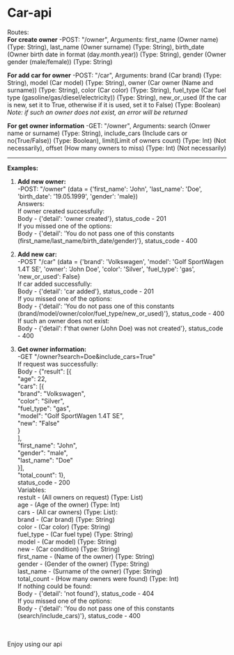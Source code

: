 # Car-api

Routes: <br/>
**For create owner** -POST: "/owner", Arguments: first_name (Owner name) (Type: String), last_name (Owner surname) (Type: String), birth_date (Owner birth date in format (day.month.year)) (Type: String), gender (Owner gender (male/female)) (Type: String)

**For add car for owner** -POST: "/car", Arguments: brand (Car brand) (Type: String), model (Car model) (Type: String), owner (Car owner (Name and surname)) (Type: String), color (Car color) (Type: String), fuel_type (Car fuel type (gasoline/gas/diesel/electricity)) (Type: String), new_or_used (If the car is new, set it to True, otherwise if it is used, set it to False) (Type: Boolean) <br/>
*Note: if such an owner does not exist, an error will be returned*

**For get owner information** -GET: "/owner", Arguments: search (Onwer name or surname) (Type: String), include_cars (Include cars or no(True/False)) (Type: Boolean), limit(Limit of owners count) (Type: Int) (Not necessarily), offset (How many owners to miss) (Type: Int) (Not necessarily)

<hr/>

**Examples:** <br/>
1. **Add new owner:** <br/>
  -POST: "/owner" (data = {'first_name': 'John', 'last_name': 'Doe', 'birth_date': '19.05.1999', 'gender': 'male}) <br/>
  Answers: <br/>
  If owner created successfully: <br/>
    Body - {'detail': 'owner created'}, status_code - 201 <br/>
  If you missed one of the options: <br/>
    Body - {'detail': 'You do not pass one of this constants (first_name/last_name/birth_date/gender)'}, status_code - 400 <br/>

2. **Add new car:** <br/>
  -POST "/car" (data = {'brand': 'Volkswagen', 'model': 'Golf SportWagen 1.4T SE', 'owner': 'John Doe', 'color': 'Silver', 'fuel_type': 'gas', 'new_or_used': False} <br/>
  If car added successfully: <br/>
    Body - {'detail': 'car added'}, status_code - 201 <br/>
  If you missed one of the options: <br/>
    Body - {'detail': 'You do not pass one of this constants (brand/model/owner/color/fuel_type/new_or_used)'}, status_code - 400 <br/>
  If such an owner does not exist: <br/>
    Body - {'detail': f'that owner (John Doe) was not created'}, status_code - 400 <br/>
    
3. **Get owner information:** <br/>
  -GET "/owner?search=Doe&include_cars=True" <br/>
  If request was successfully: <br/>
    Body - {"result": [{ <br/>
                "age": 22, <br/>
                "cars": [{ <br/>
                  "brand": "Volkswagen",  <br/>
                  "color": "Silver", <br/>
                  "fuel_type": "gas", <br/>
                  "model": "Golf SportWagen 1.4T SE", <br/>
                  "new": "False"<br/>
                } <br/>
                ], <br/>
                "first_name": "John", <br/>
                "gender": "male", <br/>
                "last_name": "Doe" <br/>
            }], <br/>
            "total_count": 1}, <br/>
    status_code - 200 <br/>
    Variables: <br/>
      restult - (All owners on request) (Type: List) <br/>
        age - (Age of the owner) (Type: Int) <br/>
        cars - (All car owners) (Type: List): <br/>
          brand - (Car brand) (Type: String) <br/>
          color - (Car color) (Type: String) <br/>
          fuel_type - (Car fuel type) (Type: String) <br/>
          model - (Car model) (Type: String) <br/>
          new - (Car condition) (Type: String) <br/>
        first_name - (Name of the owner) (Type: String) <br/>
        gender - (Gender of the owner) (Type: String) <br/>
        last_name - (Surname of the owner) (Type: String) <br/>
      total_count - (How many owners were found) (Type: Int) <br/>
  If nothing could be found: <br/>
    Body - {'detail': 'not found'}, status_code - 404 <br/>
  If you missed one of the options: <br/>
    Body - {'detail': 'You do not pass one of this constants (search/include_cars)'}, status_code - 400 <br/>
<br/>
<br/>
Enjoy using our api
       
      

